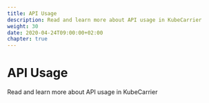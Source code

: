 ```yaml
---
title: API Usage
description: Read and learn more about API usage in KubeCarrier
weight: 30
date: 2020-04-24T09:00:00+02:00
chapter: true
---
```

# API Usage
Read and learn more about API usage in KubeCarrier
